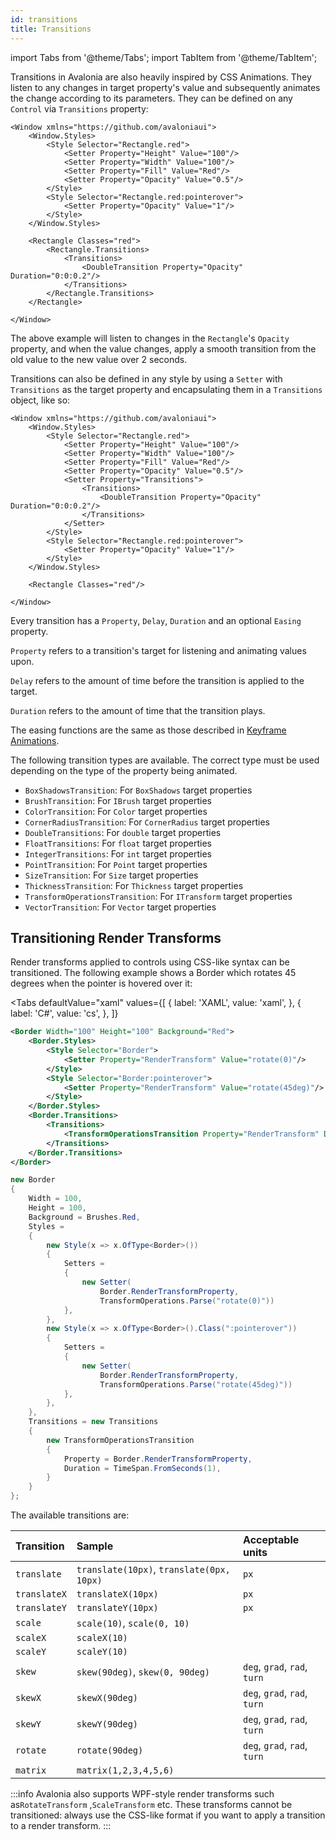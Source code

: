 ```yaml
---
id: transitions
title: Transitions
---
```


import Tabs from '@theme/Tabs';
import TabItem from '@theme/TabItem';


Transitions in Avalonia are also heavily inspired by CSS Animations. They listen to any changes in target property's value and subsequently animates the change according to its parameters. They can be defined on any `Control` via `Transitions` property:

```markup
<Window xmlns="https://github.com/avaloniaui">
    <Window.Styles>
        <Style Selector="Rectangle.red">
            <Setter Property="Height" Value="100"/>
            <Setter Property="Width" Value="100"/>
            <Setter Property="Fill" Value="Red"/>
            <Setter Property="Opacity" Value="0.5"/>
        </Style>
        <Style Selector="Rectangle.red:pointerover">
            <Setter Property="Opacity" Value="1"/>
        </Style>
    </Window.Styles>

    <Rectangle Classes="red">
        <Rectangle.Transitions>
            <Transitions>
                <DoubleTransition Property="Opacity" Duration="0:0:0.2"/>
            </Transitions>
        </Rectangle.Transitions>
    </Rectangle>

</Window>
```

The above example will listen to changes in the `Rectangle`'s `Opacity` property, and when the value changes, apply a smooth transition from the old value to the new value over 2 seconds.

Transitions can also be defined in any style by using a `Setter` with `Transitions` as the target property and encapsulating them in a `Transitions` object, like so:

```markup
<Window xmlns="https://github.com/avaloniaui">
    <Window.Styles>
        <Style Selector="Rectangle.red">
            <Setter Property="Height" Value="100"/>
            <Setter Property="Width" Value="100"/>
            <Setter Property="Fill" Value="Red"/>
            <Setter Property="Opacity" Value="0.5"/>
            <Setter Property="Transitions">
                <Transitions>
                    <DoubleTransition Property="Opacity" Duration="0:0:0.2"/>
                </Transitions>
            </Setter>
        </Style>
        <Style Selector="Rectangle.red:pointerover">
            <Setter Property="Opacity" Value="1"/>
        </Style>
    </Window.Styles>

    <Rectangle Classes="red"/>

</Window>
```

Every transition has a `Property`, `Delay`, `Duration` and an optional `Easing` property.

`Property` refers to a transition's target for listening and animating values upon.

`Delay` refers to the amount of time before the transition is applied to the target.

`Duration` refers to the amount of time that the transition plays.

The easing functions are the same as those described in [Keyframe Animations](../animations/keyframe-animations#easings).

The following transition types are available. The correct type must be used depending on the type of the property being animated.

* `BoxShadowsTransition`: For `BoxShadows` target properties
* `BrushTransition`: For `IBrush` target properties
* `ColorTransition`: For `Color` target properties
* `CornerRadiusTransition`: For `CornerRadius` target properties
* `DoubleTransitions`: For `double` target properties
* `FloatTransitions`: For `float` target properties
* `IntegerTransitions`: For `int` target properties
* `PointTransition`: For `Point` target properties
* `SizeTransition`: For `Size` target properties
* `ThicknessTransition`: For `Thickness` target properties
* `TransformOperationsTransition`: For `ITransform` target properties
* `VectorTransition`: For `Vector` target properties

## Transitioning Render Transforms

Render transforms applied to controls using CSS-like syntax can be transitioned. The following example shows a Border which rotates 45 degrees when the pointer is hovered over it:


<Tabs
  defaultValue="xaml"
  values={[
      { label: 'XAML', value: 'xaml', },
      { label: 'C#', value: 'cs', },
  ]}
>
<TabItem value="xaml">

```xml
<Border Width="100" Height="100" Background="Red">
    <Border.Styles>
        <Style Selector="Border">
            <Setter Property="RenderTransform" Value="rotate(0)"/>
        </Style>
        <Style Selector="Border:pointerover">
            <Setter Property="RenderTransform" Value="rotate(45deg)"/>
        </Style>
    </Border.Styles>
    <Border.Transitions>
        <Transitions>
            <TransformOperationsTransition Property="RenderTransform" Duration="0:0:1"/>
        </Transitions>
    </Border.Transitions>
</Border>
```

</TabItem>
<TabItem value="cs">

```cs
new Border
{
    Width = 100,
    Height = 100,
    Background = Brushes.Red,
    Styles =
    {
        new Style(x => x.OfType<Border>())
        {
            Setters =
            {
                new Setter(
                    Border.RenderTransformProperty,
                    TransformOperations.Parse("rotate(0)"))
            },
        },
        new Style(x => x.OfType<Border>().Class(":pointerover"))
        {
            Setters =
            {
                new Setter(
                    Border.RenderTransformProperty,
                    TransformOperations.Parse("rotate(45deg)"))
            },
        },
    },
    Transitions = new Transitions
    {
        new TransformOperationsTransition
        {
            Property = Border.RenderTransformProperty,
            Duration = TimeSpan.FromSeconds(1),
        }
    }
};
```
</TabItem>  

</Tabs>

The available transitions are:

|Transition|Sample|Acceptable units|
|:---|:---|:---|
|`translate`|`translate(10px)`, `translate(0px, 10px)`| `px`|
|`translateX`|`translateX(10px)`|`px`|
|`translateY`|`translateY(10px)`|`px`|
|`scale`|`scale(10)`, `scale(0, 10)` ||
|`scaleX`|`scaleX(10)`||
|`scaleY`|`scaleY(10)`||
|`skew`|`skew(90deg)`, `skew(0, 90deg)`|`deg`, `grad`, `rad`, `turn`|
|`skewX`|`skewX(90deg)`|`deg`, `grad`, `rad`, `turn`|
|`skewY`|`skewY(90deg)`|`deg`, `grad`, `rad`, `turn`|
|`rotate`|`rotate(90deg)`|`deg`, `grad`, `rad`, `turn`|
|`matrix`|`matrix(1,2,3,4,5,6)`||

:::info
Avalonia also supports WPF-style render transforms such as`RotateTransform` ,`ScaleTransform` etc. These transforms cannot be transitioned: always use the CSS-like format if you want to apply a transition to a render transform.
:::
